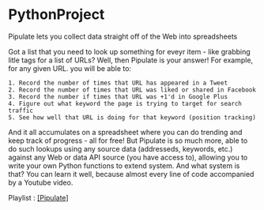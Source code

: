 # PythonProject

Pipulate lets you collect data straight off of the Web into spreadsheets

Got a list that you need to look up something for eveyr item - like grabbing
litle tags for a list of URLs? Well, then Pipulate is your answer! For example,
for any given URL. you will be able to:
    
    1. Record the number of times that URL has appeared in a Tweet
    2. Record the number of times that URL was liked or shared in Facebook
    3. Record the number if times that URL was +1'd in Google Plus
    4. Figure out what keyword the page is trying to target for search traffic
    5. See how well that URL is doing for that keyword (position tracking)

And it all accumulates on a spreadsheet where you can do trending and keep track
of progress - all for free! But Pipulate is so much more, able to do such
lookups using any source data (addresseds, keywords, etc.) against any Web or data API
source (you have access to), allowing you to write your own Python functions to extend
system. And what system is that? You can learn it well, because almost every line of code
accompanied by a Youtube video.

Playlist : [[Pipulate]](https://www.youtube.com/playlist?list=PLy-AlqZFg6G8tBTB6FFN68mryG4JlCaf-)

